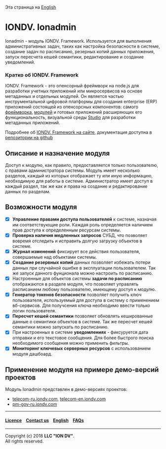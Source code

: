 Эта страница на [English](/README.md)

# IONDV. Ionadmin

Ionadmin - модуль IONDV. Framework. Используется для выполнения административных задач, таких как настройка безопасности в системе, создание задач по расписанию, резерных копий данных приложения, запуск пересчета кешей семантики, редактирование и создание уведомлений.

### Кратко об IONDV. Framework

IONDV. Framework - это опенсорный фреймворк на node.js для разработки учетных приложений 
или микросервисов на основе метаданных и отдельных модулей. Он является частью 
инструментальной цифровой платформы для создания enterprise 
(ERP) приложений состоящей из опенсорсных компонентов: самого [фреймворка](https://github.com/iondv/framework), 
[модулей](https://github.com/topics/iondv-module) и готовых приложений расширяющих его 
функциональность, визуальной среды [Studio](https://github.com/iondv/studio) для 
разработки метаданных приложений.

Подробнее об [IONDV. Framework на сайте](https://iondv.com), документация доступна в [репозитории на github](https://github.com/iondv/framework/blob/master/docs/en/index.md)

## Описание и назначение модуля

Доступ к модулю, как правило, предоставляется только пользователю, с правами администратора системы. Модуль имеет несколько разделов, каждый из которых отображает ту или иную информацию, необходимую для работы в системе. Администратор имеет доступ в каждый раздел, так же как и права на создание и редактирование данных по разделам.


## Возможности модуля 

- [x] **Управление правами доступа пользователей** к системе, назначая им соответствующие роли. Каждая роль определяется наличием прав доступа к определенным ресурсам системы. 
- [x] **Проверка наличия медленных запросов** СУБД, что позволяет вовремя отследить и исправить долгую загрузку объектов в системе. 
- [x] **Журнал изменений** фиксирует все действия пользователя, совершаемые над объектами системы.
- [x] **Создание резервных копий** данных позволяет избежать потери данных при случайной ошибке в эксплуатации пользователем. Так же запуск данного фунционала можно настроить по расписанию.
- [x] Настроенные для объектов системы **задачи по расписанию** отображаются в разделе модуля, что позволяет управлять расписанием любому пользователю, имеющему доступ к модулю.
- [x] **Генератор токенов безопасности** позволяет получить ключ пользователя, используемый для доступа в систему с применением вб-сервисов. Для получсения ключа необходимо ввести только логин пользователя.
- [x] **Пересчет кешей семантики** позволяет обновлять кешированные данные о семантики объектов в системе. Так же пересчет кешей семантики можно запускать по расписанию.
- [x] При настроенных в системе **уведомлениях** - фиксуруется дата отправки и его текстовое сообщения. Для более быстрого поиска необходимого сообщения можно применить фильтры.
- [x] **Мониторинг ключевых серверных ресурсов** с использованием модуля дашбоард.

## Применение модуля на примере демо-версий проектов

Модуль Ionadmin представлен в демо-версиях проектов:
* [telecom-ru.iondv.com](https://telecom-ru.iondv.com/geomap), [telecom-en.iondv.com](https://telecom-en.iondv.com/geomap)
* [pm-gov-ru.iondv.com](https://pm-gov-ru.iondv.com/geomap)


--------------------------------------------------------------------------  


 #### [Licence](/LICENCE) &ensp;  [Contact us](https://iondv.com) &ensp;  [English](/README.md)   &ensp; [FAQs](/faqs.md)          

<div><img src="https://mc.iondv.com/watch/local/docs/ionadmin" style="position:absolute; left:-9999px;" height=1 width=1 alt="iondv metrics"></div>

--------------------------------------------------------------------------  

Copyright (c) 2018 **LLC "ION DV"**.  
All rights reserved. 